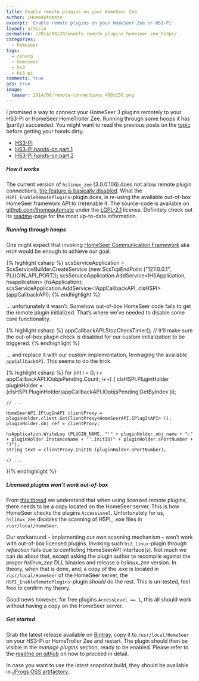 ```yaml
---
title: Enable remote plugins on your HomeSeer Zee
author: iHomeAutomate
excerpt: 'Enable remote plugins on your HomeSeer Zee or HS3-Pi'
layout: article
permalink: /2014/08/28/enable_remote_plugins_homeseer_zee_hs3pi/
categories:
  - homeseer
tags:
  - csharp
  - homeseer
  - hs3
  - hs3-pi
comments: true
ads: true
image:
  teaser: 2014/08/remote-connections_400x250.png
---
```

I promised a way to connect your HomeSeer 3 plugins remotely to your HS3-Pi or HomeSeer HomeTroller Zee. Running through some hoops it has (partly) succeeded. You might want to read the previous posts on the [topic][1] before getting your hands dirty.

  * [HS3-Pi][2]
  * [HS3-Pi hands-on part 1][3]
  * [HS3-Pi hands-on part 2][4]

##### How it works

The current version of `hslinux_zee` (3.0.0.106) does not allow remote plugin connections, [the feature is basically disabled][4]. What the `HSPI_EnableRemotePlugins`-plugin does, is re-using the available out-of-box HomeSeer framework API to (re)enable it. The source-code is available on [github.com/ihomeautomate][5] under the [LGPL-2.1][6] license. Definitely check out its [readme][7]-page for the most up-to-date information.

##### Running through hoops

One might expect that invoking [HomeSeer Communication Framework][8] aka `HSCF` would be enough to achieve our goal.

{% highlight csharp %}
scsServiceApplication = ScsServiceBuilder.CreateService (new ScsTcpEndPoint ("127.0.0.1", PLUGIN_API_PORT));
scsServiceApplication.AddService<IHSApplication, hsapplication> (hsApplication);
scsServiceApplication.AddService<IAppCallbackAPI, clsHSPI> (appCallbackAPI);
{% endhighlight %}


&#8230; unfortunately it wasn&#8217;t. Somehow out-of-box HomeSeer code fails to get the remote plugin initialized. That&#8217;s where we&#8217;ve needed to disable some core functionality.

{% highlight csharp %}
appCallbackAPI.StopCheckTimer(); 
// It'll make sure the out-of-box plugin check is disabled for our custom initialization to be triggered.
{% endhighlight %}

&#8230; and replace it with our custom implementation, leveraging the available `appCallbackAPI`. This seems to do the trick. 

{% highlight csharp %}
for (int i = 0; i < appCallbackAPI.IOobjsPending.Count; i++) {
	clsHSPI.PluginHolder pluginHolder = (clsHSPI.PluginHolder)appCallbackAPI.IOobjsPending.GetByIndex (i);
					
	// ...
 
	HomeSeerAPI.IPlugInAPI clientProxy = pluginHolder.client.GetClientProxy<HomeSeerAPI.IPlugInAPI> ();
	pluginHolder.obj_ref = clientProxy; 
 
	hsApplication.WriteLog (PLUGIN_NAME, "'" + pluginHolder.obj_name + ":" + pluginHolder.InstanceName + "'.InitIO(" + pluginHolder.sPortNumber + ")");
	string text = clientProxy.InitIO (pluginHolder.sPortNumber);
 
	// ...
}{% endhighlight %}

##### Licensed plugins won&#8217;t work out-of-box

From [this thread][9] we understand that when using licensed remote plugins, there needs to be a copy located on the HomeSeer server. This is how HomeSeer checks the plugins `AccessLevel`. Unfortunately for us, `hslinux_zee` disables the scanning of HSPI_ .exe files in `/usr/local/HomeSeer`.

Our workaround &#8211; implementing our own scanning mechanism &#8211; won&#8217;t work with out-of-box licensed plugins. Invoking such `hs3_linux`-plugin through *reflection* fails due to conflicting HomeSeerAPI interface(s). Not much we can do about that, except asking the plugin author to recompile against the proper *hslinux_zee* DLL binaries and release a *hslinux_zee* version. In theory, when that is done, and, a copy of the .exe is located in `/usr/local/HomeSeer` of the HomeSeer server, the `HSPI_EnableRemotePlugins`-plugin *should* do the rest. This is un-tested, feel free to confirm my theory.

Good news however, for free plugins `AccessLevel == 1`, this all should work without having a copy on the HomeSeer server.

##### Get started

Grab the latest release available on [Bintray][10], copy it to `/usr/local/HomeSeer` on your HS3-Pi or HomeTroller Zee and restart. The plugin should then be visible in the *manage plugins* section, ready to be enabled. Please refer to the [readme on github][7] on how to proceed in detail.

In case you want to use the latest snapshot build, they should be available in [JFrogs OSS artifactory][11].

 [1]: {{site.url}}/tag/hs3-pi/
 [2]: {{site.url}}/2014/07/12/hs3pi
 [3]: {{site.url}}/2014/07/13/hs3-pi-hands-on-part-1
 [4]: {{site.url}}/2014/07/20/hs3-pi-hands-on-part-2
 [5]: https://github.com/ihomeautomate/HSPI_EnableRemotePlugins
 [6]: https://github.com/ihomeautomate/HSPI_EnableRemotePlugins/blob/master/LICENSE.txt
 [7]: https://github.com/ihomeautomate/HSPI_EnableRemotePlugins/blob/master/README.md
 [8]: {{site.url}}/2014/01/25/hscf-homeseer-communication-framework/
 [9]: http://forums.homeseer.com/showthread.php?t=169287
 [10]: https://bintray.com/ihomeautomate/HomeSeer/HSPI_EnableRemotePlugins
 [11]: http://oss.jfrog.org/artifactory/libs-snapshot/eu/ihomeautomate/homeseer/HSPI_EnableRemotePlugins/
